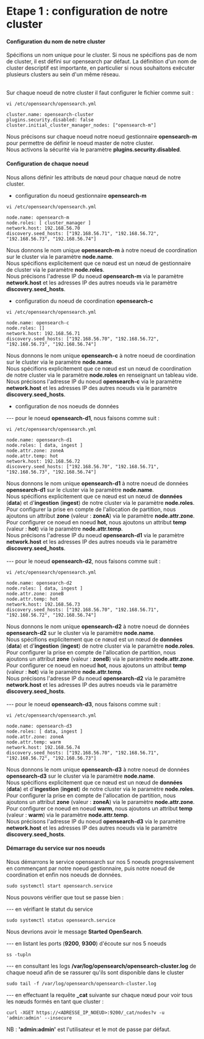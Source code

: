 # Etape 1 : configuration de notre cluster

#### Configuration du nom de notre cluster

Spécifions un nom unique pour le cluster. Si nous ne spécifions pas de nom de cluster, il est défini sur opensearch par défaut. La définition d'un nom de cluster descriptif est importante, en particulier si nous souhaitons exécuter plusieurs clusters au sein d'un même réseau.
<br><br>

Sur chaque noeud de notre cluster il faut configurer le fichier comme suit :

```
vi /etc/opensearch/opensearch.yml
```

```
cluster.name: opensearch-cluster
plugins.security.disabled: false
cluster.initial_cluster_manager_nodes: ["opensearch-m"]
```

Nous précisons sur chaque noeud notre noeud gestionnaire **opensearch-m** pour permettre de définir le noeud master de notre cluster. <br>
Nous activons la sécurité via le paramètre **plugins.security.disabled**.

#### Configuration de chaque noeud

Nous allons définir les attributs de nœud pour chaque nœud de notre cluster.

- configuration du noeud gestionnaire **opensearch-m**


```
vi /etc/opensearch/opensearch.yml
```

```
node.name: opensearch-m
node.roles: [ cluster_manager ]
network.host: 192.168.56.70
discovery.seed_hosts: ["192.168.56.71", "192.168.56.72", "192.168.56.73", "192.168.56.74"]
```

Nous donnons le nom unique **opensearch-m** à notre noeud de coordination sur le cluster via le paramètre **node.name**. <br>
Nous spécifions explicitement que ce nœud est un nœud de gestionnaire de cluster via le paramètre **node.roles**. <br>
Nous précisons l'adresse IP du noeud **opensearch-m** via le paramètre **network.host** et les adresses IP des autres noeuds via le paramètre **discovery.seed_hosts**.

- configuration du noeud de coordination **opensearch-c**

```
vi /etc/opensearch/opensearch.yml
```

```
node.name: opensearch-c
node.roles: []
network.host: 192.168.56.71
discovery.seed_hosts: ["192.168.56.70", "192.168.56.72", "192.168.56.73", "192.168.56.74"]
```

Nous donnons le nom unique **opensearch-c** à notre noeud de coordination sur le cluster via le paramètre **node.name**. <br>
Nous spécifions explicitement que ce nœud est un nœud de coordination de notre cluster via le paramètre **node.roles** en renseignant un tableau vide. <br>
Nous précisons l'adresse IP du noeud **opensearch-c** via le paramètre **network.host** et les adresses IP des autres noeuds via le paramètre **discovery.seed_hosts**.

- configuration de nos noeuds de données

--- pour le noeud **opensearch-d1**, nous faisons comme suit :

```
vi /etc/opensearch/opensearch.yml
```

```
node.name: opensearch-d1
node.roles: [ data, ingest ]
node.attr.zone: zoneA
node.attr.temp: hot
network.host: 192.168.56.72
discovery.seed_hosts: ["192.168.56.70", "192.168.56.71", "192.168.56.73", "192.168.56.74"]
```

Nous donnons le nom unique **opensearch-d1** à notre noeud de données **opensearch-d1** sur le cluster via le paramètre **node.name**. <br>
Nous spécifions explicitement que ce nœud est un nœud de **données** (**data**) et d'**ingestion** (**ingest**) de notre cluster via le paramètre **node.roles**. <br>
Pour configurer la prise en compte de l'allocation de partition, nous ajoutons un attribut **zone** (valeur : **zoneA**) via le paramètre **node.attr.zone**. <br>
Pour configurer ce noeud en noeud **hot**, nous ajoutons un attribut **temp** (valeur : **hot**) via le paramètre **node.attr.temp**. <br>
Nous précisons l'adresse IP du noeud **opensearch-d1** via le paramètre **network.host** et les adresses IP des autres noeuds via le paramètre **discovery.seed_hosts**.
<br><br>
--- pour le noeud **opensearch-d2**, nous faisons comme suit :

```
vi /etc/opensearch/opensearch.yml
```

```
node.name: opensearch-d2
node.roles: [ data, ingest ]
node.attr.zone: zoneB
node.attr.temp: hot
network.host: 192.168.56.73
discovery.seed_hosts: ["192.168.56.70", "192.168.56.71", "192.168.56.72", "192.168.56.74"]
```

Nous donnons le nom unique **opensearch-d2** à notre noeud de données **opensearch-d2** sur le cluster via le paramètre **node.name**. <br>
Nous spécifions explicitement que ce nœud est un nœud de **données** (**data**) et d'**ingestion** (**ingest**) de notre cluster via le paramètre **node.roles**. <br>
Pour configurer la prise en compte de l'allocation de partition, nous ajoutons un attribut **zone** (valeur : **zoneB**) via le paramètre **node.attr.zone**. <br>
Pour configurer ce noeud en noeud **hot**, nous ajoutons un attribut **temp** (valeur : **hot**) via le paramètre **node.attr.temp**. <br>
Nous précisons l'adresse IP du noeud **opensearch-d2** via le paramètre **network.host** et les adresses IP des autres noeuds via le paramètre **discovery.seed_hosts**.
<br><br>
--- pour le noeud **opensearch-d3**, nous faisons comme suit :

```
vi /etc/opensearch/opensearch.yml
```

```
node.name: opensearch-d3
node.roles: [ data, ingest ]
node.attr.zone: zoneA
node.attr.temp: warm
network.host: 192.168.56.74
discovery.seed_hosts: ["192.168.56.70", "192.168.56.71", "192.168.56.72", "192.168.56.73"]
```

Nous donnons le nom unique **opensearch-d3** à notre noeud de données **opensearch-d3** sur le cluster via le paramètre **node.name**. <br>
Nous spécifions explicitement que ce nœud est un nœud de **données** (**data**) et d'**ingestion** (**ingest**) de notre cluster via le paramètre **node.roles**. <br>
Pour configurer la prise en compte de l'allocation de partition, nous ajoutons un attribut **zone** (valeur : **zoneA**) via le paramètre **node.attr.zone**. <br>
Pour configurer ce noeud en noeud **warm**, nous ajoutons un attribut **temp** (valeur : **warm**) via le paramètre **node.attr.temp**. <br>
Nous précisons l'adresse IP du noeud **opensearch-d3** via le paramètre **network.host** et les adresses IP des autres noeuds via le paramètre **discovery.seed_hosts**.

#### Démarrage du service sur nos noeuds

Nous démarrons le service opensearch sur nos 5 noeuds progressivement en commençant par notre noeud gestionnaire, puis notre noeud de coordination et enfin nos noeuds de données.

```
sudo systemctl start opensearch.service
```

Nous pouvons vérifier que tout se passe bien : <br>

--- en vérifiant le statut du service

```
sudo systemctl status opensearch.service
```

Nous devrions avoir le message **Started OpenSearch**.

--- en listant les ports (**9200**, **9300**) d'écoute sur nos 5 noeuds

```
ss -tupln
```

--- en consultant les logs **/var/log/opensearch/opensearch-cluster.log** de chaque noeud afin de se rassurer qu'ils sont disponible dans le cluster

```
sudo tail -f /var/log/opensearch/opensearch-cluster.log
```

--- en effectuant la requête **_cat** suivante sur chaque nœud pour voir tous les nœuds formés en tant que cluster :

```
curl -XGET https://<ADRESSE_IP_NOEUD>:9200/_cat/nodes?v -u 'admin:admin' --insecure
```

NB : **'admin:admin'** est l'utilisateur et le mot de passe par défaut.